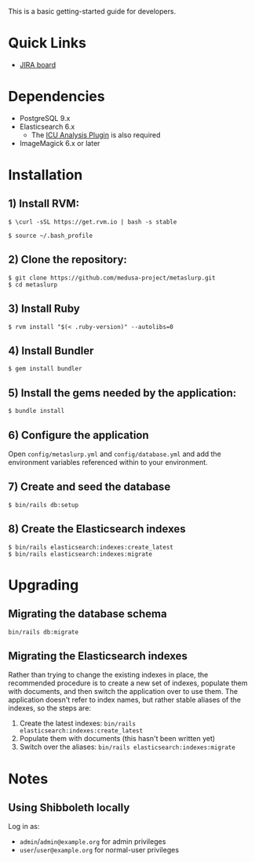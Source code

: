 This is a basic getting-started guide for developers.

# Quick Links

* [JIRA board](https://bugs.library.illinois.edu/secure/RapidBoard.jspa?rapidView=20080)

# Dependencies

* PostgreSQL 9.x
* Elasticsearch 6.x
    * The [ICU Analysis Plugin](https://www.elastic.co/guide/en/elasticsearch/plugins/current/analysis-icu.html)
      is also required
* ImageMagick 6.x or later

# Installation

## 1) Install RVM:

`$ \curl -sSL https://get.rvm.io | bash -s stable`

`$ source ~/.bash_profile`

## 2) Clone the repository:

```
$ git clone https://github.com/medusa-project/metaslurp.git
$ cd metaslurp
```

## 3) Install Ruby

`$ rvm install "$(< .ruby-version)" --autolibs=0`

## 4) Install Bundler

`$ gem install bundler`

## 5) Install the gems needed by the application:

`$ bundle install`

## 6) Configure the application

Open `config/metaslurp.yml` and `config/database.yml` and add the environment
variables referenced within to your environment.

## 7) Create and seed the database

`$ bin/rails db:setup`

## 8) Create the Elasticsearch indexes

```
$ bin/rails elasticsearch:indexes:create_latest
$ bin/rails elasticsearch:indexes:migrate
```

# Upgrading

## Migrating the database schema

`bin/rails db:migrate`

## Migrating the Elasticsearch indexes

Rather than trying to change the existing indexes in place, the recommended
procedure is to create a new set of indexes, populate them with documents, and
then switch the application over to use them. The application doesn't refer to
index names, but rather stable aliases of the indexes, so the steps are:

1. Create the latest indexes: `bin/rails elasticsearch:indexes:create_latest`
2. Populate them with documents (this hasn't been written yet)
3. Switch over the aliases: `bin/rails elasticsearch:indexes:migrate`

# Notes

## Using Shibboleth locally

Log in as:
* `admin`/`admin@example.org` for admin privileges
* `user`/`user@example.org` for normal-user privileges
